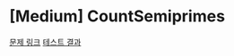 

# [Medium] CountSemiprimes


[문제 링크](https://app.codility.com/programmers/lessons/11-sieve_of_eratosthenes/count_semiprimes/) 
[테스트 결과](https://app.codility.com/demo/results/trainingVBE7V9-DBT/) 